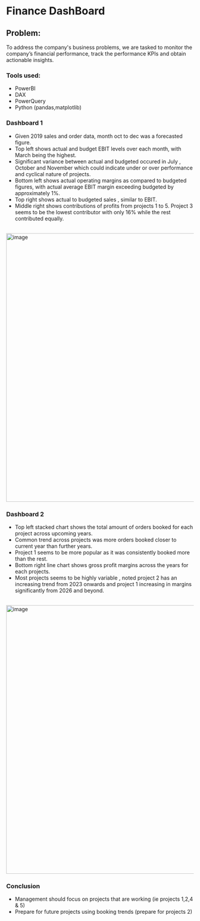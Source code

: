 # Finance DashBoard

<h2>Problem:</h2>
To address the company's business problems, we are tasked to monitor the
company’s financial performance, track the performance KPIs and obtain actionable insights.
<br>
<h3>Tools used:</h3>
  
- PowerBI
- DAX
- PowerQuery
- Python (pandas,matplotlib)

<h3>Dashboard 1</h3>

- Given 2019 sales and order data, month oct to dec was a forecasted figure.
- Top left shows actual and budget EBIT levels over each month, with March being the highest.
- Significant variance between actual and budgeted occured in July , October and November which could indicate under or over performance and cyclical nature of projects.
- Bottom left shows actual operating margins as compared to budgeted figures, with actual average EBIT margin exceeding budgeted by approximately 1%.
- Top right shows actual to budgeted sales , similar to EBIT.
- Middle right shows contributions of profits from projects 1 to 5. Project 3 seems to be the lowest contributor with only 16% while the rest contributed equally.

<br>
<img width="720" alt="image" src="https://github.com/cmong007/Finance-DashBoard/assets/135245393/062f7b5c-b841-416e-bbd2-5c020ccb2b99">

<br>
<h3>Dashboard 2</h3>

- Top left stacked chart shows the total amount of orders booked for each project across upcoming years.
- Common trend across projects was more orders booked closer to current year than further years.
- Project 1 seems to be more popular as it was consistently booked more than the rest.
- Bottom right line chart shows gross profit margins across the years for each projects.
- Most projects seems to be highly variable , noted project 2 has an increasing trend from 2023 onwards and project 1 increasing in margins significantly from 2026 and beyond.
<br>
<img width="720" alt="image" src="https://github.com/cmong007/Finance-DashBoard/assets/135245393/5155d30f-bca9-4088-a21f-208c39791605">

<h3>Conclusion</h3>

- Management should focus on projects that are working (ie projects 1,2,4 & 5)
- Prepare for future projects using booking trends (prepare for projects 2)
